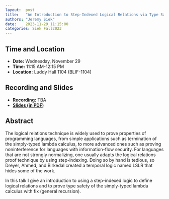 ```yaml
---
layout:  post
title:   "An Introduction to Step-Indexed Logical Relations via Type Safety for STLC + fix"
authors: "Jeremy Siek"
date:    2023-11-29 11:15:00
categories: Siek Fall2023
---
```


## Time and Location

* **Date:** Wednesday, November 29
* **Time:** 11:15 AM-12:15 PM
* **Location:** Luddy Hall 1104 (BLIF-1104)

## Recording and Slides

+ **Recording:** TBA
+ [**Slides (in PDF)**](http://wonks.github.io/slides/siek-nov-29-2023.pdf)

## Abstract

The logical relations technique is widely used to prove properties of programming languages,
from simple applications such as termination of the simply-typed lambda calculus, to more
advanced ones such as proving noninterference for languages with information-flow security.
For languages that are not strongly normalizing, one usually adapts the logical relations
proof technique by using step-indexing. Doing so by hand is tedious, so Dreyer, Ahmed, and Birkedal
created a temporal logic named LSLR that hides some of the work.

In this talk I give an introduction to using a step-indexed logic to define logical relations and to
prove type safety of the simply-typed lambda calculus with fix (general recursion).
